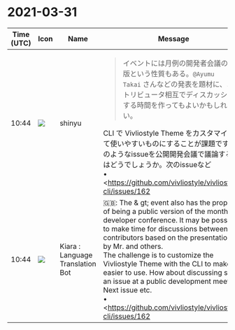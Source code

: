 # 2021-03-31

|Time (UTC)|Icon|Name|Message|
|---|---|---|---|
|10:44|![](https://avatars.slack-edge.com/2018-04-27/354445776386_e258f5ed5ba887b08668_72.jpg)|shinyu|<blockquote>イベントには月例の開発者会議の公開版という性質もある。`@Ayumu Takai` さんなどの発表を題材に、コントリビュータ相互でディスカッションする時間を作ってもよいかもしれない。</blockquote>CLI で Vivliostyle Theme をカスタマイズして使いやすいものにすることが課題です。そのようなissueを公開開発会議で議論するのはどうでしょうか。次のissueなど　<br>• <https://github.com/vivliostyle/vivliostyle-cli/issues/162|Theme package copied in themes/packages/ should be customizable #162><br>CLIアップデート案の `@Ayumu Takai` さん、Themeのハンズオンの `@yamasy1549` さんなど、アイデア期待します。|
|10:44|![](https://avatars.slack-edge.com/2021-03-01/1807880975282_5c8ad89e782096649baa_72.png)|Kiara : Language Translation Bot|🇬🇧: The &amp; gt; event also has the property of being a public version of the monthly developer conference. It may be possible to make time for discussions between contributors based on the presentations by Mr. and others.<br>The challenge is to customize the Vivliostyle Theme with the CLI to make it easier to use. How about discussing such an issue at a public development meeting? Next issue etc.<br>• <https://github.com/vivliostyle/vivliostyle-cli/issues/162 | Theme package copied in themes / packages / should be customizable # 162><br>I'm looking forward to ideas such as CLI update proposal and Theme's hands-on.|
